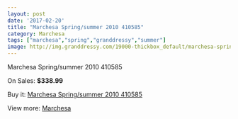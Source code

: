 ```yaml
---
layout: post
date: '2017-02-20'
title: "Marchesa Spring/summer 2010 410585"
category: Marchesa
tags: ["marchesa","spring","granddressy","summer"]
image: http://img.granddressy.com/19000-thickbox_default/marchesa-spring-summer-2010-410585.jpg
---
```

Marchesa Spring/summer 2010 410585

On Sales: **$338.99**
<a href="https://www.granddressy.com/en/marchesa/17983-marchesa-spring-summer-2010-410585.html"><amp-img layout="responsive" width="600" height="600" src="//img.granddressy.com/19000-thickbox_default/marchesa-spring-summer-2010-410585.jpg" alt="Marchesa Spring/summer 2010 410585 0" /></a>

Buy it: [Marchesa Spring/summer 2010 410585](https://www.granddressy.com/en/marchesa/17983-marchesa-spring-summer-2010-410585.html "Marchesa Spring/summer 2010 410585")

View more: [Marchesa](https://www.granddressy.com/en/108-marchesa "Marchesa")